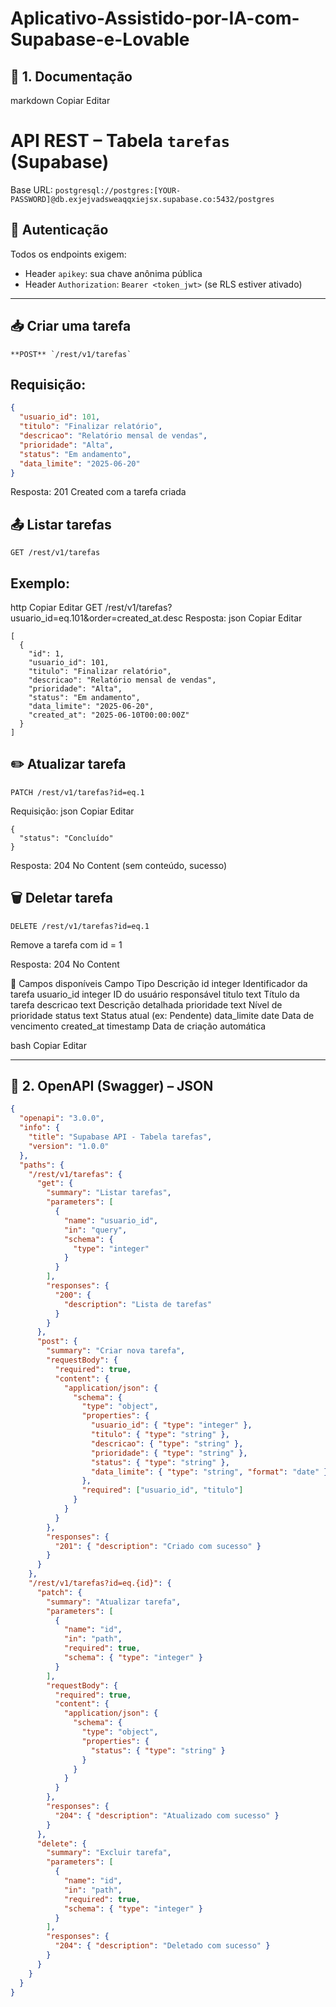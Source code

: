 # Aplicativo-Assistido-por-IA-com-Supabase-e-Lovable

## 📘 1. Documentação
markdown
Copiar
Editar
# API REST – Tabela `tarefas` (Supabase)

Base URL: `postgresql://postgres:[YOUR-PASSWORD]@db.exjejvadsweaqqxiejsx.supabase.co:5432/postgres`

## 🔐 Autenticação

Todos os endpoints exigem:

- Header `apikey`: sua chave anônima pública
- Header `Authorization`: `Bearer <token_jwt>` (se RLS estiver ativado)

---

## 📥 Criar uma tarefa

```
**POST** `/rest/v1/tarefas`
```

## Requisição:
```json
{
  "usuario_id": 101,
  "titulo": "Finalizar relatório",
  "descricao": "Relatório mensal de vendas",
  "prioridade": "Alta",
  "status": "Em andamento",
  "data_limite": "2025-06-20"
}

```
Resposta:
201 Created com a tarefa criada

## 📤 Listar tarefas

```
GET /rest/v1/tarefas
```

## Exemplo:
http
Copiar
Editar
GET /rest/v1/tarefas?usuario_id=eq.101&order=created_at.desc
Resposta:
json
Copiar
Editar

```
[
  {
    "id": 1,
    "usuario_id": 101,
    "titulo": "Finalizar relatório",
    "descricao": "Relatório mensal de vendas",
    "prioridade": "Alta",
    "status": "Em andamento",
    "data_limite": "2025-06-20",
    "created_at": "2025-06-10T00:00:00Z"
  }
]

```
## ✏️ Atualizar tarefa

```
PATCH /rest/v1/tarefas?id=eq.1
```

Requisição:
json
Copiar
Editar
```
{
  "status": "Concluído"
}
```
Resposta:
204 No Content (sem conteúdo, sucesso)

## 🗑️ Deletar tarefa
```
DELETE /rest/v1/tarefas?id=eq.1
```
Remove a tarefa com id = 1

Resposta: 204 No Content

📌 Campos disponíveis
Campo	Tipo	Descrição
id	integer	Identificador da tarefa
usuario_id	integer	ID do usuário responsável
titulo	text	Título da tarefa
descricao	text	Descrição detalhada
prioridade	text	Nível de prioridade
status	text	Status atual (ex: Pendente)
data_limite	date	Data de vencimento
created_at	timestamp	Data de criação automática

bash
Copiar
Editar

---

## 📄 2. OpenAPI (Swagger) – JSON

```json
{
  "openapi": "3.0.0",
  "info": {
    "title": "Supabase API - Tabela tarefas",
    "version": "1.0.0"
  },
  "paths": {
    "/rest/v1/tarefas": {
      "get": {
        "summary": "Listar tarefas",
        "parameters": [
          {
            "name": "usuario_id",
            "in": "query",
            "schema": {
              "type": "integer"
            }
          }
        ],
        "responses": {
          "200": {
            "description": "Lista de tarefas"
          }
        }
      },
      "post": {
        "summary": "Criar nova tarefa",
        "requestBody": {
          "required": true,
          "content": {
            "application/json": {
              "schema": {
                "type": "object",
                "properties": {
                  "usuario_id": { "type": "integer" },
                  "titulo": { "type": "string" },
                  "descricao": { "type": "string" },
                  "prioridade": { "type": "string" },
                  "status": { "type": "string" },
                  "data_limite": { "type": "string", "format": "date" }
                },
                "required": ["usuario_id", "titulo"]
              }
            }
          }
        },
        "responses": {
          "201": { "description": "Criado com sucesso" }
        }
      }
    },
    "/rest/v1/tarefas?id=eq.{id}": {
      "patch": {
        "summary": "Atualizar tarefa",
        "parameters": [
          {
            "name": "id",
            "in": "path",
            "required": true,
            "schema": { "type": "integer" }
          }
        ],
        "requestBody": {
          "required": true,
          "content": {
            "application/json": {
              "schema": {
                "type": "object",
                "properties": {
                  "status": { "type": "string" }
                }
              }
            }
          }
        },
        "responses": {
          "204": { "description": "Atualizado com sucesso" }
        }
      },
      "delete": {
        "summary": "Excluir tarefa",
        "parameters": [
          {
            "name": "id",
            "in": "path",
            "required": true,
            "schema": { "type": "integer" }
          }
        ],
        "responses": {
          "204": { "description": "Deletado com sucesso" }
        }
      }
    }
  }
}
